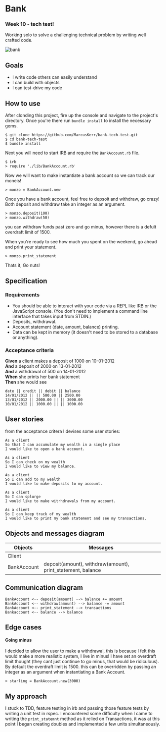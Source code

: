 # Bank
### Week 10 - tech test!
Working solo to solve a challenging technical problem by writing well crafted code.

![bank](https://user-images.githubusercontent.com/15127871/45598428-f8e81f00-b9d3-11e8-8209-8f01a1b39b1d.jpg)


## Goals
* I write code others can easily understand
* I can build with objects
* I can test-drive my code

## How to use 

After clonding this project, fire up the console and navigate to the project's directory.
Once you're there run `bundle install` to install the necessary gems.

``` 
$ git clone https://github.com/MarcusKerr/bank-tech-test.git
$ cd bank-tech-test
$ bundle install
```

Next you will need to start IRB and require the `BankAccount.rb` file.

```
$ irb
> require './lib/BankAccount.rb'
```

Now we will want to make instantiate a bank account so we can track our moneis!
``` 
> monzo = BankAccount.new
```

Once you have a bank account, feel free to depsoit and withdraw, go crazy! Both deposit and withdraw take an integer as an argument.
```
> monzo.deposit(100)
> monzo.withdraw(50)
```
you can withdraw funds past zero and go minus, however there is a defult overdraft limit of 1500. 

When you're ready to see how much you spent on the weekend, go ahead and print your statement.
```
> monzo.print_statement
```
Thats it, 
Go nuts!

## Specification

### Requirements

* You should be able to interact with your code via a REPL like IRB or the JavaScript console.  (You don't need to implement a command line interface that takes input from STDIN.)
* Deposits, withdrawal.
* Account statement (date, amount, balance) printing.
* Data can be kept in memory (it doesn't need to be stored to a database or anything).

### Acceptance criteria

**Given** a client makes a deposit of 1000 on 10-01-2012  
**And** a deposit of 2000 on 13-01-2012  
**And** a withdrawal of 500 on 14-01-2012  
**When** she prints her bank statement  
**Then** she would see

```
date || credit || debit || balance
14/01/2012 || || 500.00 || 2500.00
13/01/2012 || 2000.00 || || 3000.00
10/01/2012 || 1000.00 || || 1000.00
```


## User stories

from the acceptance critera I devises some user stories:

```
As a client
So that I can accumulate my wealth in a single place
I would like to open a bank account.

As a client
So I can check on my wealth
I would like to view my balance.

As a client
So I can add to my wealth
I would like to make deposits to my account.

As a client
So I can splurge
I would like to make witrhdrawals from my account.

As a client
So I can keep track of my wealth
I would like to print my bank statement and see my transactions.
```

##  Objects and messages diagram

Objects  | Messages
------------- | -------------
Client  |
BankAccount  | deposit(amount), withdraw(amount), print_statement, balance


##  Communication diagram

```
BankAccount <-- deposit(amount) --> balance += amount 
BankAccount <-- withdraw(amount) --> balance -= amount
BankAccount <-- print_statement --> transactions
Bankaccount <-- balance --> balance
```


## Edge cases
#### Going minus
I decided to allow the user to make a withdrawal, this is because I felt this would make a more realistic system, I live in minus!
I have set an overdraft limit thought (they cant just continue to go minus, that would be ridiculous). By default the overdraft limit is 1500. this can be overridden by passing an integer as an argument when instantiating a Bank Account.

```
> starling = BankAccount.new(3000)
```

## My approach
I stuck to TDD, feature testing in irb and passing those feature tests by writing a unit test in rspec. I encountered some difficulty when I came to writing the `print_statemnt` method as it relied on Transactions, it was at this point I began creating doubles and implemented a few units simultaneously.
